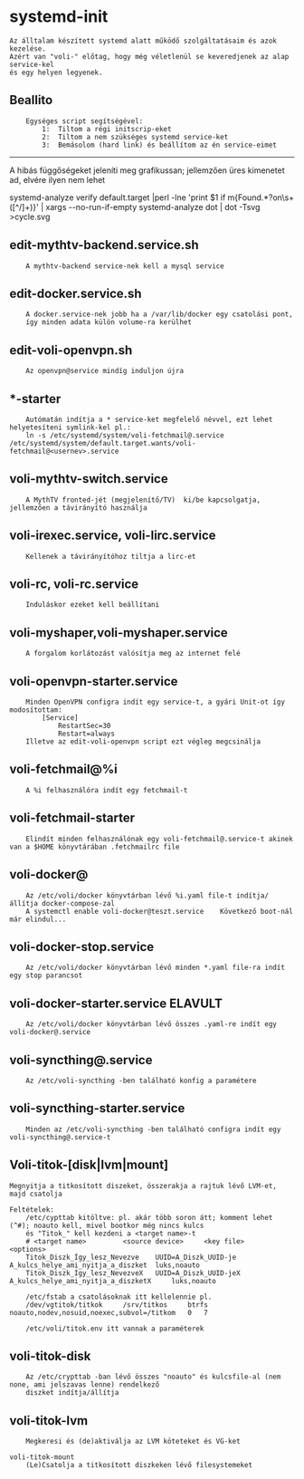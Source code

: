 # systemd-init
	Az álltalam készített systemd alatt működő szolgáltatásaim és azok kezelése.
	Azért van "voli-" előtag, hogy még véletlenül se keveredjenek az alap service-kel 
	és egy helyen legyenek.

##	Beallito
		Egységes script segítségével: 
		    1:	Tiltom a régi initscrip-eket
		    2:	Tiltom a nem szükséges systemd service-ket
		    3:	Bemásolom (hard link) és beállítom az én service-eimet


---------------------------
A hibás függőségeket jeleníti meg grafikussan; jellemzően üres kimenetet ad, elvére ilyen nem lehet

systemd-analyze verify default.target |perl -lne 'print $1 if m{Found.*?on\s+([^/]+)}' | xargs --no-run-if-empty systemd-analyze dot | dot -Tsvg >cycle.svg


##	edit-mythtv-backend.service.sh
		A mythtv-backend service-nek kell a mysql service

##	edit-docker.service.sh
		A docker.service-nek jobb ha a /var/lib/docker egy csatolási pont,
		így minden adata külön volume-ra kerülhet

##	edit-voli-openvpn.sh
		Az openvpn@service mindíg induljon újra

##	*-starter
		Autómatán indítja a * service-ket megfelelő névvel, ezt lehet helyetesíteni symlink-kel pl.:
		ln -s /etc/systemd/system/voli-fetchmail@.service /etc/systemd/system/default.target.wants/voli-fetchmail@<usernev>.service


##	voli-mythtv-switch.service
		A MythTV fronted-jét (megjelenítő/TV)  ki/be kapcsolgatja, jellemzően a távirányító használja

##	voli-irexec.service, voli-lirc.service
		Kellenek a távirányítóhoz tiltja a lirc-et

##	voli-rc, voli-rc.service
		Induláskor ezeket kell beállítani

##	voli-myshaper,voli-myshaper.service
		A forgalom korlátozást valósítja meg az internet felé

##	voli-openvpn-starter.service
		Minden OpenVPN configra indít egy service-t, a gyári Unit-ot így modosítottam:
			[Service]
			    RestartSec=30
			    Restart=always
		Illetve az edit-voli-openvpn script ezt végleg megcsinálja

##	voli-fetchmail@%i
		A %i felhasználóra indít egy fetchmail-t
##	voli-fetchmail-starter
		Elindít minden felhasználónak egy voli-fetchmail@.service-t akinek van a $HOME könyvtárában .fetchmailrc file

##	voli-docker@
		Az /etc/voli/docker könyvtárban lévő %i.yaml file-t indítja/állítja docker-compose-zal
		A systemctl enable voli-docker@teszt.service 	Következő boot-nál már elindul...
##	voli-docker-stop.service
		Az /etc/voli/docker könyvtárban lévő minden *.yaml file-ra indít egy stop parancsot
		    
##	voli-docker-starter.service	ELAVULT
		Az /etc/voli/docker könyvtárban lévő összes .yaml-re indít egy voli-docker@.service


##	voli-syncthing@.service
		Az /etc/voli-syncthing -ben található konfig a paramétere
##	voli-syncthing-starter.service
		Minden az /etc/voli-syncthing -ben található configra indít egy voli-syncthing@.service-t


##	Voli-titok-[disk|lvm|mount] 

	Megnyitja a titkosított diszeket, összerakja a rajtuk lévő LVM-et, majd csatolja

	Feltételek:
	    /etc/cypttab kitöltve: pl. akár több soron átt; komment lehet (^#); noauto kell, mivel bootkor még nincs kulcs
		és "Titok_" kell kezdeni a <target name>-t
		# <target name>			<source device>		<key file>				<options>
		Titok_Diszk_Így_lesz_Nevezve 	UUID=A_Diszk_UUID-je 	A_kulcs_helye_ami_nyitja_a_diszket 	luks,noauto
		Titok_Diszk_Így_lesz_NevezveX 	UUID=A_Diszk_UUID-jeX 	A_kulcs_helye_ami_nyitja_a_diszketX 	luks,noauto

	    /etc/fstab a csatolásoknak itt kellelennie pl.
		/dev/vgtitok/titkok 	/srv/titkos 	btrfs 	noauto,nodev,nosuid,noexec,subvol=/titkom 	0 	7

	    /etc/voli/titok.env itt vannak a paraméterek

##	voli-titok-disk
	    Az /etc/crypttab -ban lévő összes "noauto" és kulcsfile-al (nem none, ami jelszavas lenne) rendelkező
	    diszket indítja/állítja

##	voli-titok-lvm
	    Megkeresi és (de)aktiválja az LVM köteteket és VG-ket

	voli-titok-mount
	    (Le)Csatolja a titkosított diszkeken lévő filesystemeket




